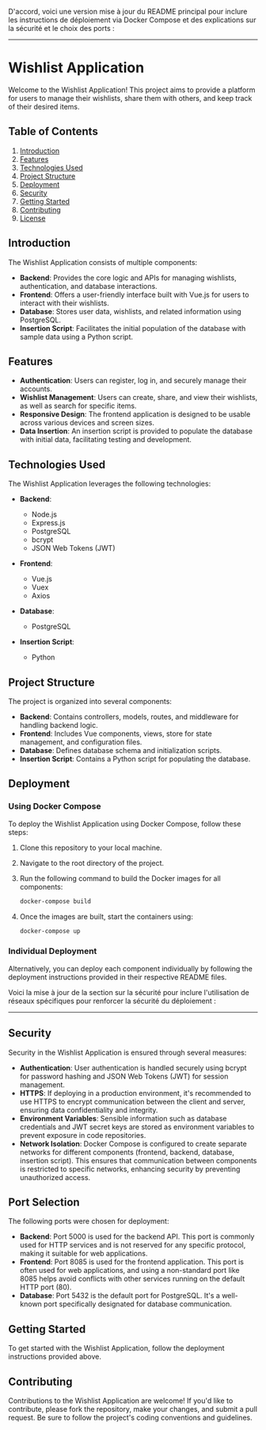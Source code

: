D'accord, voici une version mise à jour du README principal pour inclure les instructions de déploiement via Docker Compose et des explications sur la sécurité et le choix des ports :

---

# Wishlist Application

Welcome to the Wishlist Application! This project aims to provide a platform for users to manage their wishlists, share them with others, and keep track of their desired items.

## Table of Contents

1. [Introduction](#introduction)
2. [Features](#features)
3. [Technologies Used](#technologies-used)
4. [Project Structure](#project-structure)
5. [Deployment](#deployment)
6. [Security](#security)
7. [Getting Started](#getting-started)
8. [Contributing](#contributing)
9. [License](#license)

## Introduction

The Wishlist Application consists of multiple components:

- **Backend**: Provides the core logic and APIs for managing wishlists, authentication, and database interactions.
- **Frontend**: Offers a user-friendly interface built with Vue.js for users to interact with their wishlists.
- **Database**: Stores user data, wishlists, and related information using PostgreSQL.
- **Insertion Script**: Facilitates the initial population of the database with sample data using a Python script.

## Features

- **Authentication**: Users can register, log in, and securely manage their accounts.
- **Wishlist Management**: Users can create, share, and view their wishlists, as well as search for specific items.
- **Responsive Design**: The frontend application is designed to be usable across various devices and screen sizes.
- **Data Insertion**: An insertion script is provided to populate the database with initial data, facilitating testing and development.

## Technologies Used

The Wishlist Application leverages the following technologies:

- **Backend**:
  - Node.js
  - Express.js
  - PostgreSQL
  - bcrypt
  - JSON Web Tokens (JWT)

- **Frontend**:
  - Vue.js
  - Vuex
  - Axios

- **Database**:
  - PostgreSQL

- **Insertion Script**:
  - Python

## Project Structure

The project is organized into several components:

- **Backend**: Contains controllers, models, routes, and middleware for handling backend logic.
- **Frontend**: Includes Vue components, views, store for state management, and configuration files.
- **Database**: Defines database schema and initialization scripts.
- **Insertion Script**: Contains a Python script for populating the database.

## Deployment

### Using Docker Compose

To deploy the Wishlist Application using Docker Compose, follow these steps:

1. Clone this repository to your local machine.
2. Navigate to the root directory of the project.
3. Run the following command to build the Docker images for all components:

    ```bash
    docker-compose build
    ```

4. Once the images are built, start the containers using:

    ```bash
    docker-compose up
    ```

### Individual Deployment

Alternatively, you can deploy each component individually by following the deployment instructions provided in their respective README files.

Voici la mise à jour de la section sur la sécurité pour inclure l'utilisation de réseaux spécifiques pour renforcer la sécurité du déploiement :

---

## Security

Security in the Wishlist Application is ensured through several measures:

- **Authentication**: User authentication is handled securely using bcrypt for password hashing and JSON Web Tokens (JWT) for session management.
- **HTTPS**: If deploying in a production environment, it's recommended to use HTTPS to encrypt communication between the client and server, ensuring data confidentiality and integrity.
- **Environment Variables**: Sensible information such as database credentials and JWT secret keys are stored as environment variables to prevent exposure in code repositories.
- **Network Isolation**: Docker Compose is configured to create separate networks for different components (frontend, backend, database, insertion script). This ensures that communication between components is restricted to specific networks, enhancing security by preventing unauthorized access.

## Port Selection

The following ports were chosen for deployment:

- **Backend**: Port 5000 is used for the backend API. This port is commonly used for HTTP services and is not reserved for any specific protocol, making it suitable for web applications.
- **Frontend**: Port 8085 is used for the frontend application. This port is often used for web applications, and using a non-standard port like 8085 helps avoid conflicts with other services running on the default HTTP port (80).
- **Database**: Port 5432 is the default port for PostgreSQL. It's a well-known port specifically designated for database communication.

## Getting Started

To get started with the Wishlist Application, follow the deployment instructions provided above.

## Contributing

Contributions to the Wishlist Application are welcome! If you'd like to contribute, please fork the repository, make your changes, and submit a pull request. Be sure to follow the project's coding conventions and guidelines.



